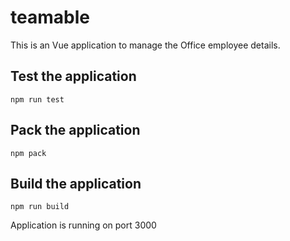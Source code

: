 # teamable
This is an Vue application to manage the Office employee details.

## Test the application

    npm run test

## Pack the application

    npm pack

## Build the application

    npm run build


Application is running on port 3000
